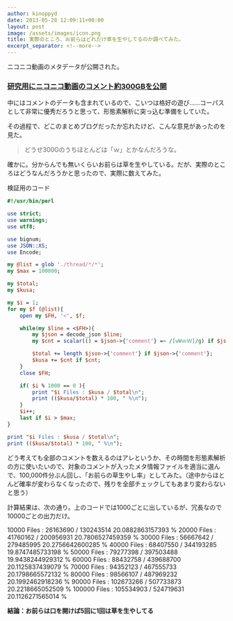 ```yaml
---
author: kinoppyd
date: 2013-05-28 12:09:11+00:00
layout: post
image: /assets/images/icon.png
title: 実際のところ、お前らはどれだけ草を生やしてるのか調べてみた。
excerpt_separator: <!--more-->
---
```


ニコニコ動画のメタデータが公開された。


### [研究用にニコニコ動画のコメント約300GBを公開](http://blog.nicovideo.jp/niconews/ni039676.html)


中にはコメントのデータも含まれているので、こいつは格好の遊び……コーパスとして非常に優秀だろうと思って、形態素解析に突っ込む準備をしていた。

その過程で、どこのまとめブログだったか忘れたけど、こんな意見があったのを見た。


<blockquote>どうせ300Gのうちほとんどは「ｗ」とかなんだろうな。</blockquote>


確かに。分からんでも無いくらいお前らは草を生やしている。だが、実際のところはどうなんだろうかと思ったので、実際に数えてみた。

<!--more-->

検証用のコード

```perl
#!/usr/bin/perl

use strict;
use warnings;
use utf8;

use bignum;
use JSON::XS;
use Encode;

my @list = glob './thread/*/*';
my $max = 100000;

my $total;
my $kusa;

my $i = 1;
for my $f (@list){
	open my $FH, '<', $f;

	while(my $line = <$FH>){
		my $json = decode_json $line;
		my $cnt = scalar(() = $json->{'comment'} =~ /[wWｗＷ]/g) if $json->{'comment'};

		$total += length $json->{'comment'} if $json->{'comment'};
		$kusa += $cnt if $cnt;
	}
	close $FH;

	if( $i % 1000 == 0 ){
		print "$i Files : $kusa / $total\n";
		print (($kusa/$total) * 100, " %\n");
	}
	$i++;
	last if $i > $max;
}

print "$i Files : $kusa / $total\n";
print (($kusa/$total) * 100, " %\n");
```

どう考えても全部のコメントを数えるのはアレというか、その時間を形態素解析の方に使いたいので、対象のコメントが入ったメタ情報ファイルを適当に選んで、100,000件分ぶん回し、「お前らの草生やし率」としてみた。（途中からほとんど確率が変わらなくなったので、残りを全部チェックしてもあまり変わらないと思う）

計算結果は、次の通り。上のコードでは1000ごとに出しているが、冗長なので10000ごとの出力だけ。

10000 Files : 26163690 / 130243514
20.0882863157393 %
20000 Files : 41760162 / 200956931
20.7806527459359 %
30000 Files : 56667642 / 279485995
20.2756642600285 %
40000 Files : 68407550 / 344193285
19.8747485733198 %
50000 Files : 79277398 / 397503488
19.9438244929312 %
60000 Files : 88432758 / 439688700
20.1125837439079 %
70000 Files : 94352123 / 467555733
20.1798665572132 %
80000 Files : 98566107 / 487969232
20.1992462918236 %
90000 Files : 102673266 / 507733873
20.2218665052509 %
100000 Files : 105534903 / 524719631
20.1126271565014 %

**結論：お前らは口を開けば5回に1回は草を生やしてる**
